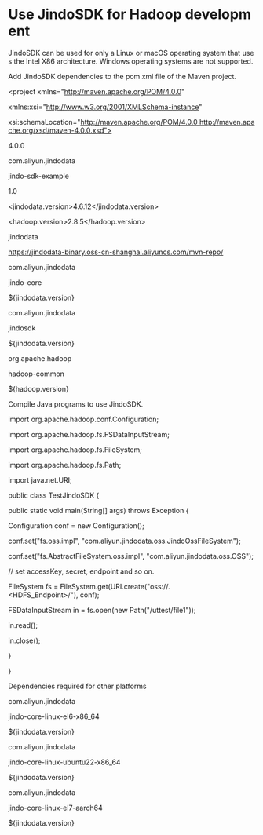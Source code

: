 # Use JindoSDK for Hadoop development

JindoSDK can be used for only a Linux or macOS operating system that uses the Intel X86 architecture. Windows operating systems are not supported.

Add JindoSDK dependencies to the pom.xml file of the Maven project.

<project xmlns="http://maven.apache.org/POM/4.0.0"

xmlns:xsi="http://www.w3.org/2001/XMLSchema-instance"

xsi:schemaLocation="http://maven.apache.org/POM/4.0.0 http://maven.apache.org/xsd/maven-4.0.0.xsd">

<modelVersion>4.0.0</modelVersion>

<groupId>com.aliyun.jindodata</groupId>

<artifactId>jindo-sdk-example</artifactId>

<version>1.0</version>

<properties>

<jindodata.version>4.6.12</jindodata.version>

<hadoop.version>2.8.5</hadoop.version>

</properties>

<repositories>

<!-- Add JindoData Maven Repository -->

<repository>

<id>jindodata</id>

<url>https://jindodata-binary.oss-cn-shanghai.aliyuncs.com/mvn-repo/</url>

</repository>

</repositories>

<dependencies>

<!-- add jindo-core -->

<dependency>

<groupId>com.aliyun.jindodata</groupId>

<artifactId>jindo-core</artifactId>

<version>${jindodata.version}</version>

</dependency>

<!-- add jindo-core-extended-jar if you need support other platform -->

<!-- add jindo-hadoop-sdk -->

<dependency>

<groupId>com.aliyun.jindodata</groupId>

<artifactId>jindosdk</artifactId>

<version>${jindodata.version}</version>

</dependency>

<!-- add hadoop dependency. -->

<dependency>

<groupId>org.apache.hadoop</groupId>

<artifactId>hadoop-common</artifactId>

<version>${hadoop.version}</version>

</dependency>

</dependencies>

</project>

Compile Java programs to use JindoSDK.

import org.apache.hadoop.conf.Configuration;

import org.apache.hadoop.fs.FSDataInputStream;

import org.apache.hadoop.fs.FileSystem;

import org.apache.hadoop.fs.Path;

import java.net.URI;

public class TestJindoSDK {

public static void main(String\[\] args) throws Exception {

Configuration conf = new Configuration();

conf.set("fs.oss.impl", "com.aliyun.jindodata.oss.JindoOssFileSystem");

conf.set("fs.AbstractFileSystem.oss.impl", "com.aliyun.jindodata.oss.OSS");

// set accessKey, secret, endpoint and so on.

FileSystem fs = FileSystem.get(URI.create("oss://<Bucket>.<HDFS\_Endpoint>/"), conf);

FSDataInputStream in = fs.open(new Path("/uttest/file1"));

in.read();

in.close();

}

}

Dependencies required for other platforms

<!-- add jindo-core-extended-jar for centos6 or el6 -->

<dependency>

<groupId>com.aliyun.jindodata</groupId>

<artifactId>jindo-core-linux-el6-x86\_64</artifactId>

<version>${jindodata.version}</version>

</dependency>

<!-- add jindo-core-extended-jar for ubuntu22 -->

<dependency>

<groupId>com.aliyun.jindodata</groupId>

<artifactId>jindo-core-linux-ubuntu22-x86\_64</artifactId>

<version>${jindodata.version}</version>

</dependency>

<!-- add jindo-core-extended-jar for aliyun yitian & alios (beta)-->

<dependency>

<groupId>com.aliyun.jindodata</groupId>

<artifactId>jindo-core-linux-el7-aarch64</artifactId>

<version>${jindodata.version}</version>

</dependency>